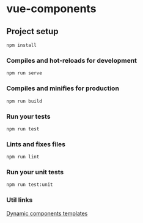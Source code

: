# vue-components

## Project setup
```
npm install
```

### Compiles and hot-reloads for development
```
npm run serve
```

### Compiles and minifies for production
```
npm run build
```

### Run your tests
```
npm run test
```

### Lints and fixes files
```
npm run lint
```

### Run your unit tests
```
npm run test:unit
```

### Util links
[Dynamic components templates](https://medium.com/scrumpy/dynamic-component-templates-with-vue-js-d9236ab183bb)
